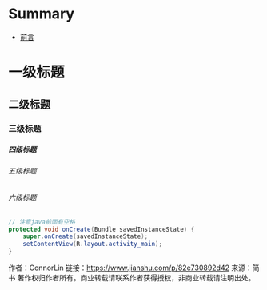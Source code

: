 # Summary
* [前言](README.md)

# 一级标题
## 二级标题
### 三级标题
##### 四级标题
###### 五级标题
###### 六级标题
``` java
// 注意java前面有空格
protected void onCreate(Bundle savedInstanceState) {
    super.onCreate(savedInstanceState);
    setContentView(R.layout.activity_main);
}
```

作者：ConnorLin
链接：https://www.jianshu.com/p/82e730892d42
來源：简书
著作权归作者所有。商业转载请联系作者获得授权，非商业转载请注明出处。
